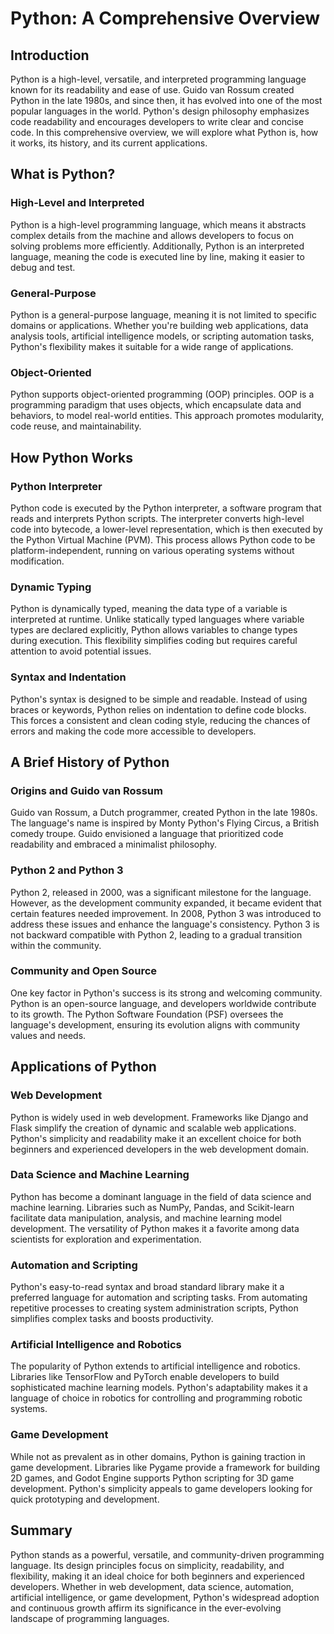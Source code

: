 # Python: A Comprehensive Overview

## Introduction

Python is a high-level, versatile, and interpreted programming language known for its readability and ease of use. Guido van Rossum created Python in the late 1980s, and since then, it has evolved into one of the most popular languages in the world. Python's design philosophy emphasizes code readability and encourages developers to write clear and concise code. In this comprehensive overview, we will explore what Python is, how it works, its history, and its current applications.

## What is Python?

### High-Level and Interpreted

Python is a high-level programming language, which means it abstracts complex details from the machine and allows developers to focus on solving problems more efficiently. Additionally, Python is an interpreted language, meaning the code is executed line by line, making it easier to debug and test.

### General-Purpose

Python is a general-purpose language, meaning it is not limited to specific domains or applications. Whether you're building web applications, data analysis tools, artificial intelligence models, or scripting automation tasks, Python's flexibility makes it suitable for a wide range of applications.

### Object-Oriented

Python supports object-oriented programming (OOP) principles. OOP is a programming paradigm that uses objects, which encapsulate data and behaviors, to model real-world entities. This approach promotes modularity, code reuse, and maintainability.

## How Python Works

### Python Interpreter

Python code is executed by the Python interpreter, a software program that reads and interprets Python scripts. The interpreter converts high-level code into bytecode, a lower-level representation, which is then executed by the Python Virtual Machine (PVM). This process allows Python code to be platform-independent, running on various operating systems without modification.

### Dynamic Typing

Python is dynamically typed, meaning the data type of a variable is interpreted at runtime. Unlike statically typed languages where variable types are declared explicitly, Python allows variables to change types during execution. This flexibility simplifies coding but requires careful attention to avoid potential issues.

### Syntax and Indentation

Python's syntax is designed to be simple and readable. Instead of using braces or keywords, Python relies on indentation to define code blocks. This forces a consistent and clean coding style, reducing the chances of errors and making the code more accessible to developers.

## A Brief History of Python

### Origins and Guido van Rossum

Guido van Rossum, a Dutch programmer, created Python in the late 1980s. The language's name is inspired by Monty Python's Flying Circus, a British comedy troupe. Guido envisioned a language that prioritized code readability and embraced a minimalist philosophy.

### Python 2 and Python 3

Python 2, released in 2000, was a significant milestone for the language. However, as the development community expanded, it became evident that certain features needed improvement. In 2008, Python 3 was introduced to address these issues and enhance the language's consistency. Python 3 is not backward compatible with Python 2, leading to a gradual transition within the community.

### Community and Open Source

One key factor in Python's success is its strong and welcoming community. Python is an open-source language, and developers worldwide contribute to its growth. The Python Software Foundation (PSF) oversees the language's development, ensuring its evolution aligns with community values and needs.

## Applications of Python

### Web Development

Python is widely used in web development. Frameworks like Django and Flask simplify the creation of dynamic and scalable web applications. Python's simplicity and readability make it an excellent choice for both beginners and experienced developers in the web development domain.

### Data Science and Machine Learning

Python has become a dominant language in the field of data science and machine learning. Libraries such as NumPy, Pandas, and Scikit-learn facilitate data manipulation, analysis, and machine learning model development. The versatility of Python makes it a favorite among data scientists for exploration and experimentation.

### Automation and Scripting

Python's easy-to-read syntax and broad standard library make it a preferred language for automation and scripting tasks. From automating repetitive processes to creating system administration scripts, Python simplifies complex tasks and boosts productivity.

### Artificial Intelligence and Robotics

The popularity of Python extends to artificial intelligence and robotics. Libraries like TensorFlow and PyTorch enable developers to build sophisticated machine learning models. Python's adaptability makes it a language of choice in robotics for controlling and programming robotic systems.

### Game Development

While not as prevalent as in other domains, Python is gaining traction in game development. Libraries like Pygame provide a framework for building 2D games, and Godot Engine supports Python scripting for 3D game development. Python's simplicity appeals to game developers looking for quick prototyping and development.

## Summary

Python stands as a powerful, versatile, and community-driven programming language. Its design principles focus on simplicity, readability, and flexibility, making it an ideal choice for both beginners and experienced developers. Whether in web development, data science, automation, artificial intelligence, or game development, Python's widespread adoption and continuous growth affirm its significance in the ever-evolving landscape of programming languages.